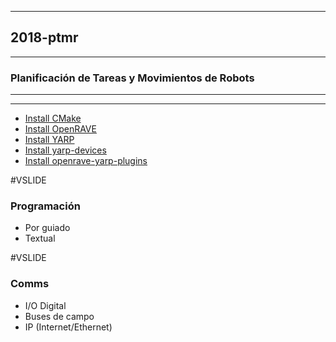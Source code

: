 ----
## 2018-ptmr
----
### Planificación de Tareas y Movimientos de Robots
----
---
- [Install CMake](https://github.com/roboticslab-uc3m/installation-guides/blob/master/install-cmake.md)
- [Install OpenRAVE](https://github.com/roboticslab-uc3m/installation-guides/blob/master/install-openrave.md)
- [Install YARP](https://github.com/roboticslab-uc3m/installation-guides/blob/master/install-yarp.md)
- [Install yarp-devices](https://github.com/asrob-uc3m/yarp-devices/blob/develop/doc/yarp-devices-install.md)
- [Install openrave-yarp-plugins](https://github.com/roboticslab-uc3m/openrave-yarp-plugins/blob/develop/doc/openrave-yarp-plugins-install.md)

#VSLIDE

### Programación

- Por guiado
- Textual

#VSLIDE

### Comms

- I/O Digital
- Buses de campo
- IP (Internet/Ethernet)
